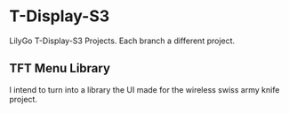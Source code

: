 # T-Display-S3
LilyGo T-Display-S3 Projects. Each branch a different project.

## TFT Menu Library
I intend to turn into a library the UI made for the wireless swiss army knife project. 
